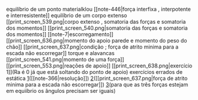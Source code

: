 
equilíbrio de um ponto materialklou
[[note-446|força  interfixa , interpotente e interresistente]]
equilíbrio de um corpo extenso
	[[print_screen_539.png|corpo extenso , somatoria das forças e somatoria dos momentos]]
	[[print_screen_540.png|somatoria das forças e somatoria dos momentos]]
	[[note-7|escorregamento]]
		[[print_screen_636.png|momento do apoio parede e momento do peso do chão]]
		[[print_screen_637.png|condição ; força de atrito minima para a escada não escorregar]]
	torque e alavancas
		 [[print_screen_541.png|momento de uma força]]
    [[print_screen_553.png|reações de apoio]]
	    [[print_screen_638.png|exercício 1]](Ra é 0 já que está soltando do ponto de apoio)
 exercícios errados de estática
	[1](https://www.qconcursos.com/questoes-militares/questoes/75fbdeb8-55)([[note-366|resolução]])
	[2](https://www.qconcursos.com/questoes-militares/questoes/44efc37e-53)([[print_screen_637.png|força de atrito minima para a escada não escorregar]])
	[3](https://www.qconcursos.com/questoes-militares/questoes/aceb7b98-dc)(para que as três forças estejam em equiíbrio os ângulos precisam ser iguais)

